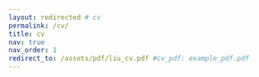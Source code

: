 ```yaml
---
layout: redirected # cv
permalink: /cv/
title: cv
nav: true
nav_order: 1
redirect_to: /assets/pdf/liu_cv.pdf #cv_pdf: example_pdf.pdf
---
```

